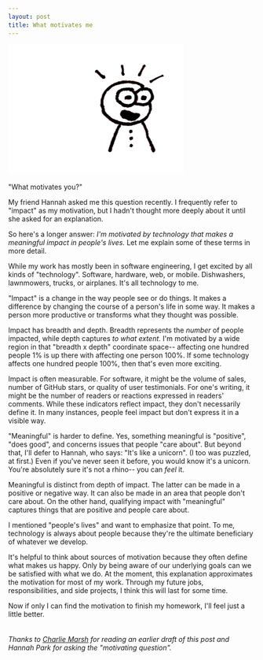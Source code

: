 ```yaml
---
layout: post
title: What motivates me
---
```

![](/static/what-motivates-me/illustration.png)

"What motivates you?"

My friend Hannah asked me this question recently. I frequently refer to "impact" as my motivation, but I hadn't thought more deeply about it until she asked for an explanation.

So here's a longer answer: _I'm motivated by technology that makes a meaningful impact in people's lives._ Let me explain some of these terms in more detail.

While my work has mostly been in software engineering, I get excited by all kinds of "technology". Software, hardware, web, or mobile. Dishwashers, lawnmowers, trucks, or airplanes. It's all technology to me.

"Impact" is a change in the way people see or do things. It makes a difference by changing the course of a person's life in some way. It makes a person more productive or transforms what they thought was possible.

Impact has breadth and depth. Breadth represents the _number_ of people impacted, while depth captures _to what extent_. I'm motivated by a wide region in that "breadth x depth" coordinate space-- affecting one hundred people 1% is up there with affecting one person 100%. If some technology affects one hundred people 100%, then that's even more exciting.

Impact is often measurable. For software, it might be the volume of sales, number of GitHub stars, or quality of user testimonials. For one's writing, it might be the number of readers or reactions expressed in readers' comments. While these indicators reflect impact, they don't necessarily define it. In many instances, people feel impact but don't express it in a visible way.

"Meaningful" is harder to define. Yes, something meaningful is "positive", "does good", and concerns issues that people "care about". But beyond that, I'll defer to Hannah, who says: "It's like a unicorn". (I too was puzzled, at first.) Even if you've never seen it before, you would know it's a unicorn. You're absolutely sure it's not a rhino-- you can _feel_ it.

Meaningful is distinct from depth of impact. The latter can be made in a positive or negative way. It can also be made in an area that people don't care about. On the other hand, qualifying impact with "meaningful" captures things that are positive and people care about.

I mentioned "people's lives" and want to emphasize that point. To me, technology is always about people because they're the ultimate beneficiary of whatever we develop.

It's helpful to think about sources of motivation because they often define what makes us happy. Only by being aware of our underlying goals can we be satisfied with what we do. At the moment, this explanation approximates the motivation for most of my work. Through my future jobs, responsibilities, and side projects, I think this will last for some time.

Now if only I can find the motivation to finish my homework, I'll feel just a little better.
<br /><br /><br />
_Thanks to [Charlie Marsh](http://www.crmarsh.com) for reading an earlier draft of this post and Hannah Park for asking the "motivating question"._
